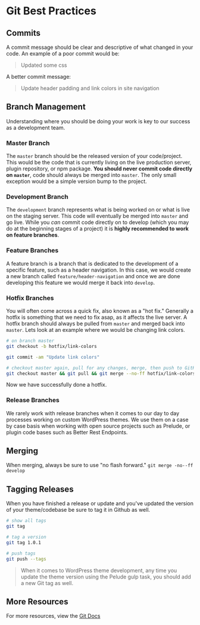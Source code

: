 # Git Best Practices 

## Commits 
A commit message should be clear and descriptive of what changed in your code. An example of a poor commit would be:

> Updated some css

A better commit message:

> Update header padding and link colors in site navigation

## Branch Management 
Understanding where you should be doing your work is key to our success as a development team. 

### Master Branch
The `master` branch should be the released version of your code/project. This would be the code that is currently living on the live production server, plugin repository, or npm package. **You should never commit code directly on `master`**, code should always be merged into `master`. The only small exception would be a simple version bump to the project.

### Development Branch
The `development` branch represents what is being worked on or what is live on the staging server. This code will eventually be merged into `master` and go live. While you _can_ commit code directly on to develop (which you may do at the beginning stages of a project) it is **highly recommended to work on feature branches**.

### Feature Branches 
A feature branch is a branch that is dedicated to the development of a specific feature, such as a header navigation. In this case, we would create a new branch called `feature/header-navigation` and once we are done developing this feature we would merge it back into `develop`. 

### Hotfix Branches 
You will often come across a quick fix, also known as a "hot fix." Generally a hotfix is something that we need to fix asap, as it affects the live server. A hotfix branch should always be pulled from `master` and merged back into `master`. Lets look at an example where we would be changing link colors.

```sh
# on branch master
git checkout -b hotfix/link-colors

git commit -am "Update link colors"

# checkout master again, pull for any changes, merge, then push to GitHub
git checkout master && git pull && git merge --no-ff hotfix/link-colors && git push
```

Now we have successfully done a hotfix. 

### Release Branches 
We rarely work with release branches when it comes to our day to day processes working on custom WordPress themes. We use them on a case by case basis when working with open source projects such as Prelude, or plugin code bases such as Better Rest Endpoints.

## Merging 
When merging, always be sure to use "no flash forward."
`git merge -no--ff develop`

## Tagging Releases 
When you have finished a release or update and you've updated the version of your theme/codebase be sure to tag it in Github as well. 

```sh
# show all tags 
git tag

# tag a version 
git tag 1.0.1

# push tags 
git push --tags
```

>When it comes to WordPress theme development, any time you update the theme version using the Pelude gulp task, you should add a new Git tag as well. 

## More Resources
For more resources, view the [Git Docs](https://git-scm.com/docs)
